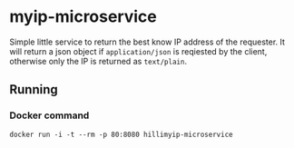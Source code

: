 # myip-microservice

Simple little service to return the best know IP address of the requester. It will return a json object if `application/json` is reqiested by the client, otherwise only the IP is returned as `text/plain`.

## Running

### Docker command

```
docker run -i -t --rm -p 80:8080 hillimyip-microservice
```
